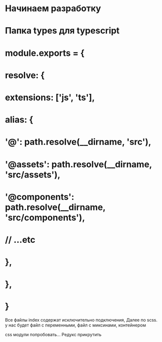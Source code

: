 # Начинаем разработку

# Папка types для typescript

# module.exports = {
#  resolve: {
#    extensions: ['js', 'ts'],
#    alias: {
#      '@': path.resolve(__dirname, 'src'),
#      '@assets': path.resolve(__dirname, 'src/assets'),
#      '@components': path.resolve(__dirname, 'src/components'),
#      // ...etc
#    },
#   },
#  }

Все файлы index содержат исключительно подключения,
Далее по scss. 
у нас будет файл с переменными, файл с миксинами, контейнером

css модули попробовать... Редукс прикрутить 

